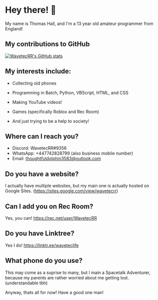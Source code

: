 # Hey there! 👋

My name is Thomas Hall, and I'm a 13 year old amateur programmer from England!

## My contributions to GitHub

[![WavetecRR's GitHub stats](https://github-readme-stats.vercel.app/api?username=wavetecrr)](https://github.com/anuraghazra/github-readme-stats)

## My interests include: 

- Collecting old phones

- Programming in Batch, Python, VBScript, HTML, and CSS

- Making YouTube videos!

- Games (specifically Roblox and Rec Room)

- And just trying to be a help to society!

## Where can I reach you?
- Discord: WavetecRR#9356 
- WhatsApp: +447742828799 (also business mobile number)
- Email: thoughtfuldolphin3583@outlook.com

## Do you have a website?

I actually have multiple websites, but my main one is actually hosted on Google Sites. (https://sites.google.com/view/wavetecrr)

## Can I add you on Rec Room?

Yes, you can! https://rec.net/user/WavetecRR

## Do you have Linktree?

Yes I do! https://linktr.ee/waveteclife

## What phone do you use?

This may come as a suprise to many, but I main a Spacetalk Adventurer, because my parents are rather worried about me getting lost. (understandable tbh)

Anyway, thats all for now! Have a good one man!
